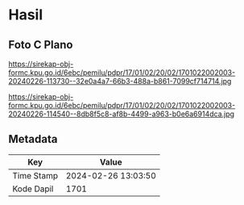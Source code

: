 # Hasil

## Foto C Plano

https://sirekap-obj-formc.kpu.go.id/6ebc/pemilu/pdpr/17/01/02/20/02/1701022002003-20240226-113730--32e0a4a7-66b3-488a-b861-7099cf714714.jpg

https://sirekap-obj-formc.kpu.go.id/6ebc/pemilu/pdpr/17/01/02/20/02/1701022002003-20240226-114540--8db8f5c8-af8b-4499-a963-b0e6a6914dca.jpg


## Metadata

| Key        | Value               |
| ---------- | ------------------- |
| Time Stamp | 2024-02-26 13:03:50 |
| Kode Dapil | 1701                |



